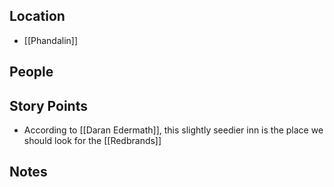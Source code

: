## Location
- [[Phandalin]]
## People

## Story Points
- According to [[Daran Edermath]], this slightly seedier inn is the place we should look for the [[Redbrands]]
## Notes
